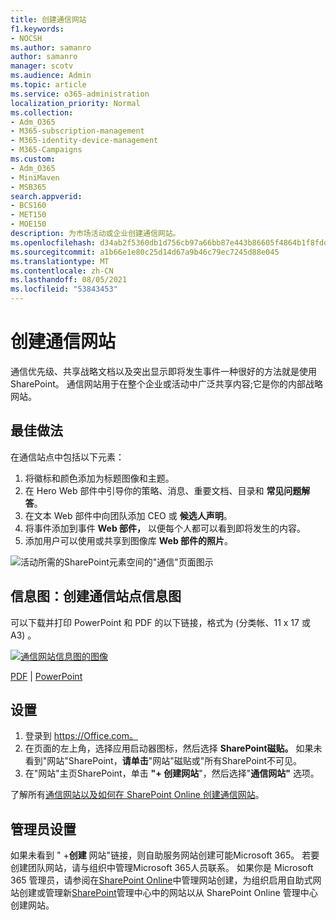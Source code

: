 ```yaml
---
title: 创建通信网站
f1.keywords:
- NOCSH
ms.author: samanro
author: samanro
manager: scotv
ms.audience: Admin
ms.topic: article
ms.service: o365-administration
localization_priority: Normal
ms.collection:
- Adm_O365
- M365-subscription-management
- M365-identity-device-management
- M365-Campaigns
ms.custom:
- Adm_O365
- MiniMaven
- MSB365
search.appverid:
- BCS160
- MET150
- MOE150
description: 为市场活动或企业创建通信网站。
ms.openlocfilehash: d34ab2f5360db1d756cb97a66bb87e443b86605f4864b1f8fdd827504c8829c1
ms.sourcegitcommit: a1b66e1e80c25d14d67a9b46c79ec7245d88e045
ms.translationtype: MT
ms.contentlocale: zh-CN
ms.lasthandoff: 08/05/2021
ms.locfileid: "53843453"
---
```

# <a name="create-a-communications-site"></a>创建通信网站

通信优先级、共享战略文档以及突出显示即将发生事件一种很好的方法就是使用 SharePoint。 通信网站用于在整个企业或活动中广泛共享内容;它是你的内部战略网站。

## <a name="best-practices"></a>最佳做法

在通信站点中包括以下元素：

1. 将徽标和颜色添加为标题图像和主题。
2. 在 Hero Web 部件中引导你的策略、消息、重要文档、目录和 **常见问题解答**。
3. 在文本 Web 部件中向团队添加 CEO 或 **候选人声明**。
4. 将事件添加到事件 **Web 部件，** 以便每个人都可以看到即将发生的内容。
5. 添加用户可以使用或共享到图像库 **Web 部件的照片**。

![活动所需的SharePoint元素空间的"通信"页面图示](../media/m365-democracy-comms-site.png)

## <a name="infographic-create-a-communications-site-infographic"></a>信息图：创建通信站点信息图

可以下载并打印 PowerPoint 和 PDF 的以下链接，格式为 (分类帐、11 x 17 或 A3) 。

[![通信网站信息图的图像](../media/M365-Campaigns-CreateCommunicationSite-358-201.png)](downloads/M365CampaignsCreateCommunicationSite.pdf)

[PDF](downloads/M365CampaignsCreateCommunicationSite.pdf)  | [PowerPoint](downloads/M365CampaignsCreateCommunicationSite.pptx)

## <a name="set-it-up"></a>设置

1. 登录到 https://Office.com。
2. 在页面的左上角，选择应用启动器图标，然后选择 **SharePoint磁贴。** 如果未看到"网站"SharePoint，**请单击**"网站"磁贴或"所有SharePoint不可见。 
3. 在"网站"主页SharePoint，单击 **"+ 创建网站**"，然后选择"**通信网站"** 选项。

了解所有[通信网站以及如何](https://support.office.com/article/What-is-a-SharePoint-communication-site-94A33429-E580-45C3-A090-5512A8070732)[在 SharePoint Online 创建通信网站](https://support.microsoft.com/en-us/office/create-a-communication-site-in-sharepoint-online-7fb44b20-a72f-4d2c-9173-fc8f59ba50eb)。

## <a name="admin-settings"></a>管理员设置

如果未看到 " +**创建** 网站"链接，则自助服务网站创建可能Microsoft 365。 若要创建团队网站，请与组织中管理Microsoft 365人员联系。 如果你是 Microsoft 365 管理员，请参阅在[SharePoint Online](/sharepoint/manage-site-creation)中管理网站创建，为组织启用自助式网站创建或管理新[SharePoint](/sharepoint/manage-sites-in-new-admin-center)管理中心中的网站以从 SharePoint Online 管理中心创建网站。